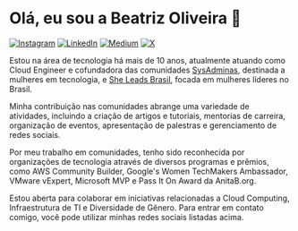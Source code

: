 Olá, eu sou a Beatriz Oliveira 👋
=================================

[![Instagram](https://img.shields.io/badge/thebeaoliveira-%23E4405F.svg?logo=Instagram&logoColor=white)](https://instagram.com/thebeaoliveira) [![LinkedIn](https://img.shields.io/badge/thebeaoliveira-%230077B5.svg?logo=linkedin&logoColor=white)](https://linkedin.com/in/thebeaoliveira) [![Medium](https://img.shields.io/badge/thebeaoliveira-12100E?logo=medium&logoColor=white)](https://medium.com/@thebeaoliveira) [![X](https://img.shields.io/badge/thebeaoliveira-black.svg?logo=X&logoColor=white)](https://x.com/thebeaoliveira) 


Estou na área de tecnologia há mais de 10 anos, atualmente atuando como Cloud Engineer e cofundadora das comunidades [SysAdminas](https://sysadminas.com.br/), destinada a mulheres em tecnologia, e [She Leads Brasil](https://medium.com/sheleadsbrasil), focada em mulheres líderes no Brasil.

Minha contribuição nas comunidades abrange uma variedade de atividades, incluindo a criação de artigos e tutoriais, mentorias de carreira, organização de eventos, apresentação de palestras e gerenciamento de redes sociais.

Por meu trabalho em comunidades, tenho sido reconhecida por organizações de tecnologia através de diversos programas e prêmios, como AWS Community Builder, Google's Women TechMakers Ambassador, VMware vExpert, Microsoft MVP e Pass It On Award da AnitaB.org.

Estou aberta para colaborar em iniciativas relacionadas a Cloud Computing, Infraestrutura de TI e Diversidade de Gênero. Para entrar em contato comigo, você pode utilizar minhas redes sociais listadas acima.
